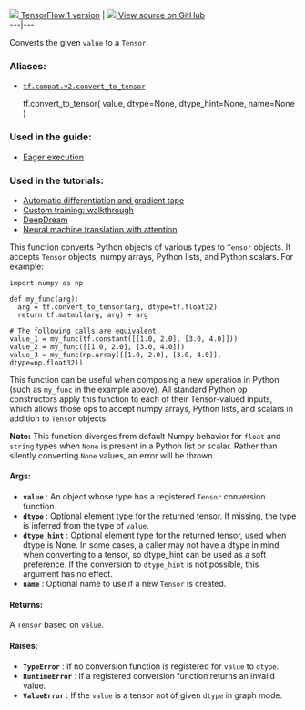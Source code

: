 [ ![](https://tensorflow.google.cn/images/tf_logo_32px.png) TensorFlow 1
version](/versions/r1.15/api_docs/python/tf/convert_to_tensor) |  [
![](https://tensorflow.google.cn/images/GitHub-Mark-32px.png) View source on
GitHub
](https://github.com/tensorflow/tensorflow/blob/r2.0/tensorflow/python/framework/ops.py#L1187-L1242)  
---|---  
  
Converts the given `value` to a `Tensor`.

### Aliases:

  * [`tf.compat.v2.convert_to_tensor`](/api_docs/python/tf/convert_to_tensor)

    
    
    tf.convert_to_tensor(
        value,
        dtype=None,
        dtype_hint=None,
        name=None
    )
    

### Used in the guide:

  * [Eager execution](https://tensorflow.google.cn/guide/eager)

### Used in the tutorials:

  * [Automatic differentiation and gradient tape](https://tensorflow.google.cn/tutorials/customization/autodiff)
  * [Custom training: walkthrough](https://tensorflow.google.cn/tutorials/customization/custom_training_walkthrough)
  * [DeepDream](https://tensorflow.google.cn/tutorials/generative/deepdream)
  * [Neural machine translation with attention](https://tensorflow.google.cn/tutorials/text/nmt_with_attention)

This function converts Python objects of various types to `Tensor` objects. It
accepts `Tensor` objects, numpy arrays, Python lists, and Python scalars. For
example:

    
    
    import numpy as np
    
    def my_func(arg):
      arg = tf.convert_to_tensor(arg, dtype=tf.float32)
      return tf.matmul(arg, arg) + arg
    
    # The following calls are equivalent.
    value_1 = my_func(tf.constant([[1.0, 2.0], [3.0, 4.0]]))
    value_2 = my_func([[1.0, 2.0], [3.0, 4.0]])
    value_3 = my_func(np.array([[1.0, 2.0], [3.0, 4.0]], dtype=np.float32))
    

This function can be useful when composing a new operation in Python (such as
`my_func` in the example above). All standard Python op constructors apply
this function to each of their Tensor-valued inputs, which allows those ops to
accept numpy arrays, Python lists, and scalars in addition to `Tensor`
objects.

**Note:** This function diverges from default Numpy behavior for `float` and
`string` types when `None` is present in a Python list or scalar. Rather than
silently converting `None` values, an error will be thrown.

#### Args:

  * **`value`** : An object whose type has a registered `Tensor` conversion function.
  * **`dtype`** : Optional element type for the returned tensor. If missing, the type is inferred from the type of `value`.
  * **`dtype_hint`** : Optional element type for the returned tensor, used when dtype is None. In some cases, a caller may not have a dtype in mind when converting to a tensor, so dtype_hint can be used as a soft preference. If the conversion to `dtype_hint` is not possible, this argument has no effect.
  * **`name`** : Optional name to use if a new `Tensor` is created.

#### Returns:

A `Tensor` based on `value`.

#### Raises:

  * **`TypeError`** : If no conversion function is registered for `value` to `dtype`.
  * **`RuntimeError`** : If a registered conversion function returns an invalid value.
  * **`ValueError`** : If the `value` is a tensor not of given `dtype` in graph mode.

